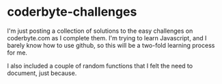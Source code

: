 coderbyte-challenges
====================

I'm just posting a collection of solutions to the easy challenges on coderbyte.com as I complete them.
I'm trying to learn Javascript, and I barely know how to use github, so this will be a two-fold learning process for me.

I also included a couple of random functions that I felt the need to document, just because.
